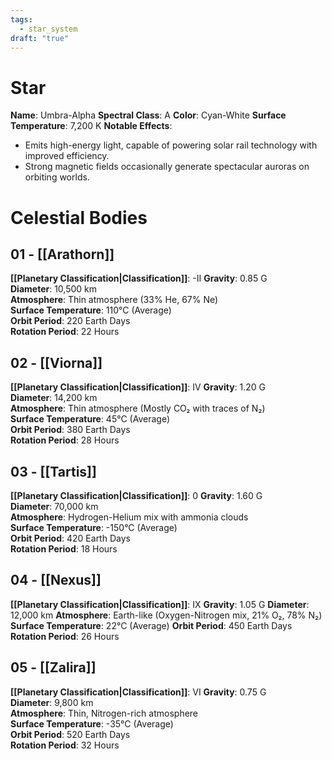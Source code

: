 ```yaml
---
tags:
  - star_system
draft: "true"
---
```

# Star
**Name**: Umbra-Alpha
**Spectral Class**: A
**Color**: Cyan-White
**Surface Temperature**: 7,200 K
**Notable Effects**:
- Emits high-energy light, capable of powering solar rail technology with improved efficiency.
- Strong magnetic fields occasionally generate spectacular auroras on orbiting worlds.
# Celestial Bodies
## 01 - [[Arathorn]]

**[[Planetary Classification|Classification]]**: -II
**Gravity**: 0.85 G  
**Diameter**: 10,500 km  
**Atmosphere**: Thin atmosphere (33% He, 67% Ne)  
**Surface Temperature**: 110°C (Average)  
**Orbit Period**: 220 Earth Days  
**Rotation Period**: 22 Hours
## 02 - [[Viorna]]

**[[Planetary Classification|Classification]]**: IV
**Gravity**: 1.20 G  
**Diameter**: 14,200 km  
**Atmosphere**: Thin atmosphere (Mostly CO₂ with traces of N₂)  
**Surface Temperature**: 45°C (Average)  
**Orbit Period**: 380 Earth Days  
**Rotation Period**: 28 Hours
## 03 - [[Tartis]]

**[[Planetary Classification|Classification]]**: 0
**Gravity**: 1.60 G  
**Diameter**: 70,000 km  
**Atmosphere**: Hydrogen-Helium mix with ammonia clouds  
**Surface Temperature**: -150°C (Average)  
**Orbit Period**: 420 Earth Days  
**Rotation Period**: 18 Hours
## 04 - [[Nexus]] 
**[[Planetary Classification|Classification]]**: IX
**Gravity**: 1.05 G
**Diameter**: 12,000 km
**Atmosphere**: Earth-like (Oxygen-Nitrogen mix, 21% O₂, 78% N₂)
**Surface Temperature**: 22°C (Average)
**Orbit Period**: 450 Earth Days
**Rotation Period**: 26 Hours
## 05 - [[Zalira]]

**[[Planetary Classification|Classification]]**: VI
**Gravity**: 0.75 G  
**Diameter**: 9,800 km  
**Atmosphere**: Thin, Nitrogen-rich atmosphere  
**Surface Temperature**: -35°C (Average)  
**Orbit Period**: 520 Earth Days  
**Rotation Period**: 32 Hours
